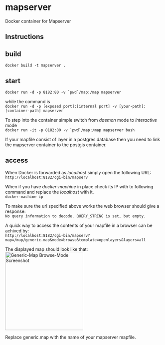 # mapserver

Docker container for Mapserver

## Instructions

## build

```docker build -t mapserver .```

## start
```docker run -d -p 8182:80 -v `pwd`/map:/map mapserver```

while the command is<br/>
`docker run -d -p [exposed port]:[internal port] -v [your-path]:[container-path] mapserver` 

To step into the container simple switch from _daemon_ mode to _interactive_ mode<br/>
```docker run -it -p 8182:80 -v `pwd`/map:/map mapserver bash```

If your mapfile consist of layer in a postgres database then you need to link the mapserver container to the postgis container.

## access

When Docker is forwarded as _localhost_ simply open the following URL:<br/> 
`http://localhost:8182/cgi-bin/mapserv`

When if you have _docker-machine_ in place check its IP with to following command and replace the _localhost_ with it.<br/>
`docker-machine ip`

To make sure the url specified above works the web browser should give a response:<br/>
 `No query information to decode. QUERY_STRING is set, but empty.`

A quick way to access the contents of your mapfile in a browser can be achived by:<br/>
`http://localhost:8182/cgi-bin/mapserv?map=/map/generic.map&mode=browse&template=openlayers&layers=all`

The displayed map should look like that:<br/>
<img src="generic-map-browse-mode-screenshot.png" title="Generic-Map Browse-Mode Screenshot" alt="Generic-Map Browse-Mode Screenshot" width="250px">

Replace generic.map with the name of your mapserver mapfile.
